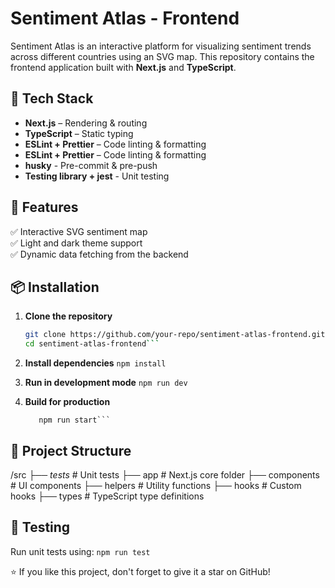 # Sentiment Atlas - Frontend

Sentiment Atlas is an interactive platform for visualizing sentiment trends across different countries using an SVG map. This repository contains the frontend application built with **Next.js** and **TypeScript**.

## 🔧 Tech Stack

- **Next.js** – Rendering & routing
- **TypeScript** – Static typing
- **ESLint + Prettier** – Code linting & formatting
- **ESLint + Prettier** – Code linting & formatting
- **husky** - Pre-commit & pre-push
- **Testing library + jest** - Unit testing

## 🚀 Features

✅ Interactive SVG sentiment map  
✅ Light and dark theme support  
✅ Dynamic data fetching from the backend

## 📦 Installation

1. **Clone the repository**

   ````sh
   git clone https://github.com/your-repo/sentiment-atlas-frontend.git
   cd sentiment-atlas-frontend```

   ````

2. **Install dependencies**
   `npm install`

3. **Run in development mode**
   `npm run dev`

4. **Build for production**
   ````npm run build
      npm run start```
   ````

## 🚀 Project Structure

/src
├── _tests_ # Unit tests
├── app # Next.js core folder
├── components # UI components
├── helpers # Utility functions
├── hooks # Custom hooks
├── types # TypeScript type definitions

## 🔬 Testing

Run unit tests using:
`npm run test`

⭐ If you like this project, don't forget to give it a star on GitHub!
